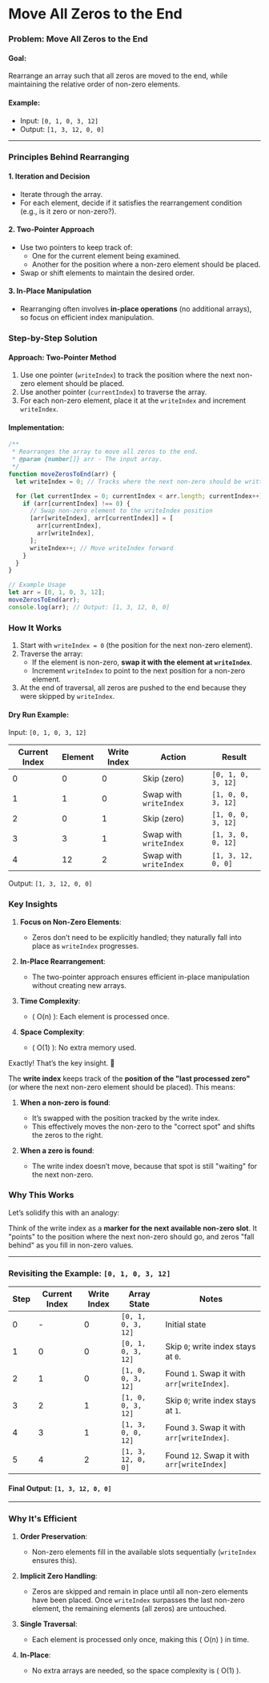 # Move All Zeros to the End

### **Problem: Move All Zeros to the End**

#### **Goal**:

Rearrange an array such that all zeros are moved to the end, while maintaining the relative order of non-zero elements.

#### **Example**:

- Input: `[0, 1, 0, 3, 12]`
- Output: `[1, 3, 12, 0, 0]`

---

### **Principles Behind Rearranging**

#### **1. Iteration and Decision**

- Iterate through the array.
- For each element, decide if it satisfies the rearrangement condition (e.g., is it zero or non-zero?).

#### **2. Two-Pointer Approach**

- Use two pointers to keep track of:
  - One for the current element being examined.
  - Another for the position where a non-zero element should be placed.
- Swap or shift elements to maintain the desired order.

#### **3. In-Place Manipulation**

- Rearranging often involves **in-place operations** (no additional arrays), so focus on efficient index manipulation.

### **Step-by-Step Solution**

#### **Approach: Two-Pointer Method**

1. Use one pointer (`writeIndex`) to track the position where the next non-zero element should be placed.
2. Use another pointer (`currentIndex`) to traverse the array.
3. For each non-zero element, place it at the `writeIndex` and increment `writeIndex`.

#### **Implementation**:

```javascript
/**
 * Rearranges the array to move all zeros to the end.
 * @param {number[]} arr - The input array.
 */
function moveZerosToEnd(arr) {
  let writeIndex = 0; // Tracks where the next non-zero should be written

  for (let currentIndex = 0; currentIndex < arr.length; currentIndex++) {
    if (arr[currentIndex] !== 0) {
      // Swap non-zero element to the writeIndex position
      [arr[writeIndex], arr[currentIndex]] = [
        arr[currentIndex],
        arr[writeIndex],
      ];
      writeIndex++; // Move writeIndex forward
    }
  }
}

// Example Usage
let arr = [0, 1, 0, 3, 12];
moveZerosToEnd(arr);
console.log(arr); // Output: [1, 3, 12, 0, 0]
```

### **How It Works**

1. Start with `writeIndex = 0` (the position for the next non-zero element).
2. Traverse the array:
   - If the element is non-zero, **swap it with the element at `writeIndex`**.
   - Increment `writeIndex` to point to the next position for a non-zero element.
3. At the end of traversal, all zeros are pushed to the end because they were skipped by `writeIndex`.

#### **Dry Run Example**:

Input: `[0, 1, 0, 3, 12]`

| Current Index | Element | Write Index | Action                 | Result             |
| ------------- | ------- | ----------- | ---------------------- | ------------------ |
| 0             | 0       | 0           | Skip (zero)            | `[0, 1, 0, 3, 12]` |
| 1             | 1       | 0           | Swap with `writeIndex` | `[1, 0, 0, 3, 12]` |
| 2             | 0       | 1           | Skip (zero)            | `[1, 0, 0, 3, 12]` |
| 3             | 3       | 1           | Swap with `writeIndex` | `[1, 3, 0, 0, 12]` |
| 4             | 12      | 2           | Swap with `writeIndex` | `[1, 3, 12, 0, 0]` |

Output: `[1, 3, 12, 0, 0]`

### **Key Insights**

1. **Focus on Non-Zero Elements**:

   - Zeros don’t need to be explicitly handled; they naturally fall into place as `writeIndex` progresses.

2. **In-Place Rearrangement**:

   - The two-pointer approach ensures efficient in-place manipulation without creating new arrays.

3. **Time Complexity**:
   - \( O(n) \): Each element is processed once.
4. **Space Complexity**:
   - \( O(1) \): No extra memory used.

Exactly! That’s the key insight. 🎯

The **write index** keeps track of the **position of the "last processed zero"** (or where the next non-zero element should be placed). This means:

1. **When a non-zero is found**:

   - It’s swapped with the position tracked by the write index.
   - This effectively moves the non-zero to the "correct spot" and shifts the zeros to the right.

2. **When a zero is found**:
   - The write index doesn’t move, because that spot is still "waiting" for the next non-zero.

### **Why This Works**

Let’s solidify this with an analogy:

Think of the write index as a **marker for the next available non-zero slot**. It "points" to the position where the next non-zero should go, and zeros "fall behind" as you fill in non-zero values.

---

### **Revisiting the Example: `[0, 1, 0, 3, 12]`**

| Step | Current Index | Write Index | Array State        | Notes                                      |
| ---- | ------------- | ----------- | ------------------ | ------------------------------------------ |
| 0    | -             | 0           | `[0, 1, 0, 3, 12]` | Initial state                              |
| 1    | 0             | 0           | `[0, 1, 0, 3, 12]` | Skip `0`; write index stays at `0`.        |
| 2    | 1             | 0           | `[1, 0, 0, 3, 12]` | Found `1`. Swap it with `arr[writeIndex]`. |
| 3    | 2             | 1           | `[1, 0, 0, 3, 12]` | Skip `0`; write index stays at `1`.        |
| 4    | 3             | 1           | `[1, 3, 0, 0, 12]` | Found `3`. Swap it with `arr[writeIndex]`. |
| 5    | 4             | 2           | `[1, 3, 12, 0, 0]` | Found `12`. Swap it with `arr[writeIndex]` |

#### Final Output: `[1, 3, 12, 0, 0]`

---

### **Why It's Efficient**

1. **Order Preservation**:

   - Non-zero elements fill in the available slots sequentially (`writeIndex` ensures this).

2. **Implicit Zero Handling**:

   - Zeros are skipped and remain in place until all non-zero elements have been placed. Once `writeIndex` surpasses the last non-zero element, the remaining elements (all zeros) are untouched.

3. **Single Traversal**:

   - Each element is processed only once, making this \( O(n) \) in time.

4. **In-Place**:
   - No extra arrays are needed, so the space complexity is \( O(1) \).
